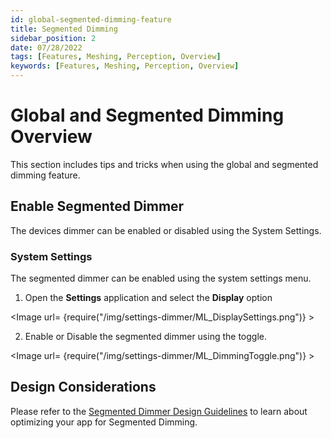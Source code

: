 ```yaml
---
id: global-segmented-dimming-feature
title: Segmented Dimming
sidebar_position: 2
date: 07/28/2022
tags: [Features, Meshing, Perception, Overview]
keywords: [Features, Meshing, Perception, Overview]
---
```


# Global and Segmented Dimming Overview

This section includes tips and tricks when using the global and segmented dimming feature.

## Enable Segmented Dimmer

The devices dimmer can be enabled or disabled using the System Settings.

### System Settings

The segmented dimmer can be enabled using the system settings menu.

1. Open the **Settings** application and select the **Display** option

<Image url= {require("/img/settings-dimmer/ML_DisplaySettings.png")} ></Image>


2. Enable or Disable the segmented dimmer using the toggle.


<Image url= {require("/img/settings-dimmer/ML_DimmingToggle.png")} ></Image>


## Design Considerations

Please refer to the [Segmented Dimmer Design Guidelines](/docs/guides/best-practices/dimming/dimmer-design-guidelines.md) to learn about optimizing your app for Segmented Dimming.
